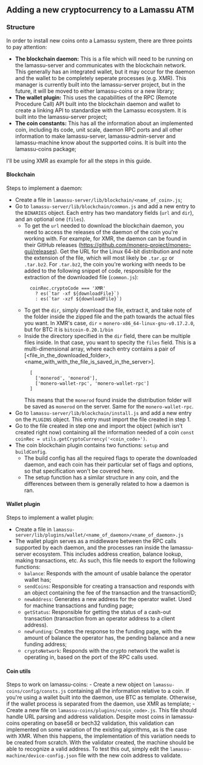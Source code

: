 ## Adding a new cryptocurrency to a Lamassu ATM

### Structure

In order to install new coins onto a Lamassu system, there are three points to pay attention:
  - **The blockchain daemon:** This is a file which will need to be running on the lamassu-server and communicates with the blockchain network. This generally has an integrated wallet, but it may occur for the daemon and the wallet to be completely seperate processes (e.g. XMR). This manager is currently built into the lamassu-server project, but in the future, it will be moved to either lamassu-coins or a new library;
  - **The wallet plugin:** This uses the capabilities of the RPC (Remote Procedure Call) API built into the blockchain daemon and wallet to create a linking API to standardize with the Lamassu ecosystem. It is built into the lamassu-server project;
  - **The coin constants:** This has all the information about an implemented coin, including its code, unit scale, daemon RPC ports and all other information to make lamassu-server, lamassu-admin-server and lamassu-machine know about the supported coins. It is built into the lamassu-coins package;

I'll be using XMR as example for all the steps in this guide.

#### Blockchain

Steps to implement a daemon:
  - Create a file in `lamassu-server/lib/blockchain/<name_of_coin>.js`;
  - Go to `lamassu-server/lib/blockchain/common.js` and add a new entry to the `BINARIES` object. Each entry has two mandatory fields (`url` and `dir`), and an optional one (`files`).
    - To get the `url` needed to download the blockchain daemon, you need to access the releases of the daemon of the coin you're working with. For example, for XMR, the daemon can be found in their GitHub releases (https://github.com/monero-project/monero-gui/releases). Get the URL for the Linux 64-bit distribution and note the extension of the file, which will most likely be `.tar.gz` or `.tar.bz2`. For `.tar.bz2`, the coin you're working with needs to be added to the following snippet of code, responsible for the extraction of the downloaded file (`common.js`):
      ```
        coinRec.cryptoCode === 'XMR'
          ? es(`tar -xf ${downloadFile}`)
          : es(`tar -xzf ${downloadFile}`)
      ```
    - To get the `dir`, simply download the file, extract it, and take note of the folder inside the zipped file and the path towards the actual files you want. In XMR's case, `dir` = `monero-x86_64-linux-gnu-v0.17.2.0`, but for BTC it is `bitcoin-0.20.1/bin`
    - Inside the directory specified in the `dir` field, there can be multiple files inside. In that case, you want to specity the `files` field. This is a multi-dimensional array, where each entry contains a pair of [<file_in_the_downloaded_folder>, <name_with_with_the_file_is_saved_in_the_server>].
      ```
        [
          ['monerod', 'monerod'],
          ['monero-wallet-rpc', 'monero-wallet-rpc']
        ]
      ```
      This means that the `monerod` found inside the distribution folder will be saved as `monerod` on the server. Same for the `monero-wallet-rpc`.
  - Go to `lamassu-server/lib/blockchain/install.js` and add a new entry on the `PLUGINS` object. This entry must import the file created in step 1.
  - Go to the file created in step one and import the object (which isn't created right now) containing all the information needed of a coin `const coinRec = utils.getCryptoCurrency('<coin_code>')`.
  - The coin blockchain plugin contains two functions: `setup` and `buildConfig`.
    - The build config has all the required flags to operate the downloaded daemon, and each coin has their particular set of flags and options, so that specification won't be covered here.
    - The setup function has a similar structure in any coin, and the differences between them is generally related to how a daemon is ran.

#### Wallet plugin

Steps to implement a wallet plugin:
  - Create a file in `lamassu-server/lib/plugins/wallet/<name_of_daemon>/<name_of_daemon>.js`
  - The wallet plugin serves as a middleware between the RPC calls supported by each daemon, and the processes ran inside the lamassu-server ecosystem. This includes address creation, balance lookup, making transactions, etc. As such, this file needs to export the following functions:
    - `balance`: Responds with the amount of usable balance the operator wallet has;
    - `sendCoins`: Responsible for creating a transaction and responds with an object containing the fee of the transaction and the transactionID;
    - `newAddress`: Generates a new address for the operator wallet. Used for machine transactions and funding page;
    - `getStatus`: Responsible for getting the status of a cash-out transaction (transaction from an operator address to a client address).
    - `newFunding`: Creates the response to the funding page, with the amount of balance the operator has, the pending balance and a new funding address;
    - `cryptoNetwork`: Responds with the crypto network the wallet is operating in, based on the port of the RPC calls used.

#### Coin utils

Steps to work on lamassu-coins:
    - Create a new object on `lamassu-coins/config/consts.js` containing all the information relative to a coin. If you're using a wallet built into the daemon, use BTC as template. Otherwise, if the wallet process is separated from the daemon, use XMR as template;
    - Create a new file on `lamassu-coins/plugins/<coin_code>.js`. This file should handle URL parsing and address validation. Despite most coins in lamassu-coins operating on base58 or bech32 validation, this validation can implemented on some variation of the existing algorithms, as is the case with XMR. When this happens, the implementation of this variation needs to be created from scratch. With the validator created, the machine should be able to recognize a valid address. To test this out, simply edit the `lamassu-machine/device-config.json` file with the new coin address to validate.
